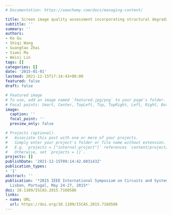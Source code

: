 ```yaml
---
# Documentation: https://wowchemy.com/docs/managing-content/

title: Screen image quality assessment incorporating structural degradation measurement
subtitle: ''
summary: ''
authors:
- Ke Gu
- Shiqi Wang
- Guangtao Zhai
- Siwei Ma
- Weisi Lin
tags: []
categories: []
date: '2015-01-01'
lastmod: 2021-12-15T17:14:43+08:00
featured: false
draft: false

# Featured image
# To use, add an image named `featured.jpg/png` to your page's folder.
# Focal points: Smart, Center, TopLeft, Top, TopRight, Left, Right, BottomLeft, Bottom, BottomRight.
image:
  caption: ''
  focal_point: ''
  preview_only: false

# Projects (optional).
#   Associate this post with one or more of your projects.
#   Simply enter your project's folder or file name without extension.
#   E.g. `projects = ["internal-project"]` references `content/project/deep-learning/index.md`.
#   Otherwise, set `projects = []`.
projects: []
publishDate: '2021-12-15T09:14:42.603143Z'
publication_types:
- '1'
abstract: ''
publication: '*2015 IEEE International Symposium on Circuits and Systems, ISCAS 2015,
  Lisbon, Portugal, May 24-27, 2015*'
doi: 10.1109/ISCAS.2015.7168586
links:
- name: URL
  url: https://doi.org/10.1109/ISCAS.2015.7168586
---
```

